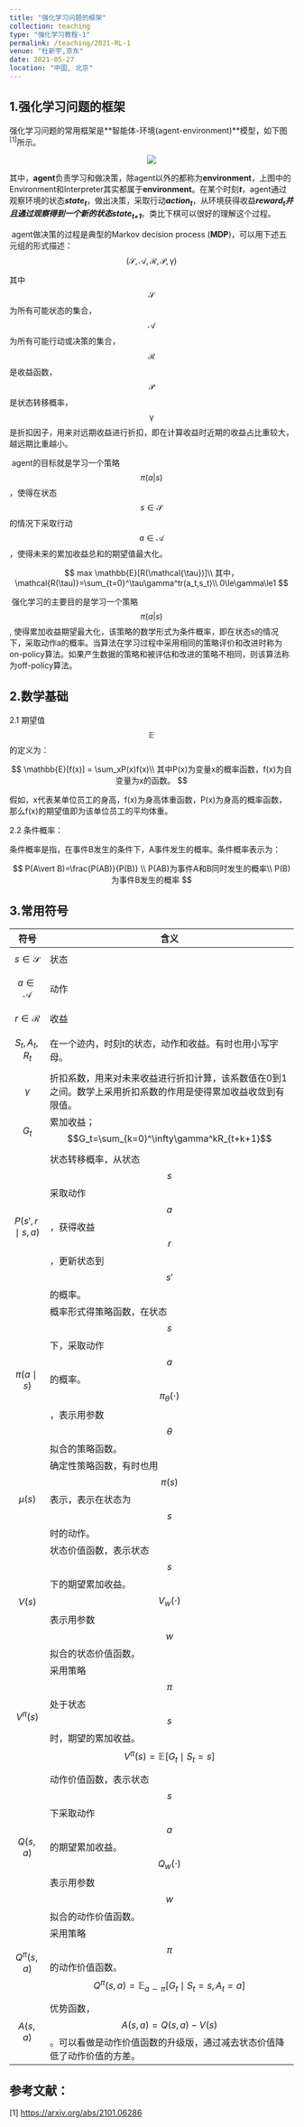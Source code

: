 ```yaml
---
title: "强化学习问题的框架"
collection: teaching
type: "强化学习教程-1"
permalink: /teaching/2021-RL-1
venue: "杜新宇,京东"
date: 2021-05-27
location: "中国, 北京"
---
```


<script type="text/javascript" src="http://cdn.mathjax.org/mathjax/latest/MathJax.js?config=default"></script>

## 1.强化学习问题的框架

​		强化学习问题的常用框架是**智能体-环境(agent-environment)**模型，如下图<sup>[1]</sup>所示。

<div align="center"><img src = "./2021-RL/agent-environments.jpg"/></div>

其中，**agent**负责学习和做决策，除agent以外的都称为**environment**，上图中的Environment和Interpreter其实都属于**environment**。在某个时刻***t***，agent通过观察环境的状态***state<sub>t</sub>***，做出决策，采取行动***action<sub>t</sub>***，从环境获得收益***reward<sub>t</sub>***并且通过观察得到一个新的状态***state<sub>t+1</sub>***。类比下棋可以很好的理解这个过程。

​		agent做决策的过程是典型的Markov decision process (**MDP**)，可以用下述五元组的形式描述：
$$
(\mathcal{S,A,R,P,\gamma})
$$

其中$$\mathcal{S}$$为所有可能状态的集合，$$\mathcal{A}$$为所有可能行动或决策的集合，$$\mathcal{R}$$是收益函数，$$\mathcal{P}$$是状态转移概率，$$\mathcal{\gamma}$$是折扣因子，用来对远期收益进行折扣，即在计算收益时近期的收益占比重较大，越远期比重越小。

​		agent的目标就是学习一个策略$$\pi(a\vert s)$$，使得在状态$$s\in\mathcal{S}$$的情况下采取行动$$a\in\mathcal{A}$$，使得未来的累加收益总和的期望值最大化。


$$
max \mathbb{E}[R(\mathcal{\tau})]\\
其中，\mathcal{R(\tau)}=\sum_{t=0}^\tau\gamma^tr(a_t,s_t)\\
0\le\gamma\le1
$$

​		强化学习的主要目的是学习一个策略$$\pi(a\vert s)$$, 使得累加收益期望最大化，该策略的数学形式为条件概率，即在状态s的情况下，采取动作a的概率。当算法在学习过程中采用相同的策略评价和改进时称为on-policy算法。如果产生数据的策略和被评估和改进的策略不相同，则该算法称为off-policy算法。

## 2.数学基础

2.1 期望值$$\mathbb{E}$$的定义为：


$$
\mathbb{E}[f(x)] = \sum_xP(x)f(x)\\
其中P(x)为变量x的概率函数，f(x)为自变量为x的函数。
$$

假如，x代表某单位员工的身高，f(x)为身高体重函数，P(x)为身高的概率函数，那么f(x)的期望值即为该单位员工的平均体重。

2.2 条件概率：

条件概率是指，在事件B发生的条件下，A事件发生的概率。条件概率表示为：


$$
P(A\vert B)=\frac{P(AB)}{P(B)} \\
P(AB)为事件A和B同时发生的概率\\
P(B)为事件B发生的概率
$$

## 3.常用符号

| 符号                | 含义                                                         |
| ------------------- | ------------------------------------------------------------ |
| $$s\in\mathcal{S}$$ | 状态                                                         |
| $$a\in\mathcal{A}$$ | 动作                                                         |
| $$r\in\mathcal{R}$$ | 收益                                                         |
| $$S_t,A_t,R_t$$     | 在一个迹内，时刻t的状态，动作和收益。有时也用小写字母。      |
| $$\gamma$$          | 折扣系数，用来对未来收益进行折扣计算，该系数值在0到1之间。数学上采用折扣系数的作用是使得累加收益收敛到有限值。 |
| $$G_t$$             | 累加收益；$$G_t=\sum_{k=0}^\infty\gamma^kR_{t+k+1}$$         |
| $$P(s',r\mid s,a)$$ | 状态转移概率，从状态$$s$$采取动作$$a$$，获得收益$$r$$，更新状态到$$s'$$的概率。 |
| $$\pi(a\mid s)$$    | 概率形式得策略函数，在状态$$s$$下，采取动作$$a$$的概率。$$\pi_\theta(\cdot)$$，表示用参数$$\theta$$拟合的策略函数。 |
| $$\mu(s)$$          | 确定性策略函数，有时也用$$\pi(s)$$表示，表示在状态为$$s$$时的动作。 |
| $$V(s)$$            | 状态价值函数，表示状态$$s$$下的期望累加收益。$$V_w(\cdot)$$表示用参数$$w$$拟合的状态价值函数。 |
| $$V^\pi(s)$$        | 采用策略$$\pi$$处于状态$$s$$时，期望的累加收益。$$V^\pi(s)=\mathbb{E}[G_t\mid S_t=s]$$ |
| $$Q(s,a)$$          | 动作价值函数，表示状态$$s$$下采取动作$$a$$的期望累加收益。$$Q_w(\cdot)$$表示用参数$$w$$拟合的动作价值函数。 |
| $$Q^\pi(s,a)$$      | 采用策略$$\pi$$的动作价值函数。$$Q^\pi(s,a)=\mathbb{E}_{a\sim\pi}[G_t\mid S_t=s, A_t=a]$$ |
| $$A(s,a)$$          | 优势函数，$$A(s,a)=Q(s,a)-V(s)$$。可以看做是动作价值函数的升级版，通过减去状态价值降低了动作价值的方差。 |



## 参考文献：

[1] https://arxiv.org/abs/2101.06286